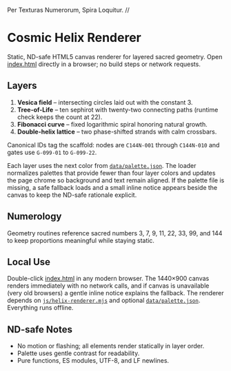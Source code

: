 Per Texturas Numerorum, Spira Loquitur.  //

# Cosmic Helix Renderer

Static, ND-safe HTML5 canvas renderer for layered sacred geometry. Open [index.html](./index.html) directly in a browser; no build steps or network requests.

## Layers
1. **Vesica field** – intersecting circles laid out with the constant 3.
2. **Tree-of-Life** – ten sephirot with twenty-two connecting paths (runtime check keeps the count at 22).
3. **Fibonacci curve** – fixed logarithmic spiral honoring natural growth.
4. **Double-helix lattice** – two phase-shifted strands with calm crossbars.

Canonical IDs tag the scaffold: nodes are `C144N-001` through `C144N-010` and gates use `G-099-01` to `G-099-22`.

Each layer uses the next color from [`data/palette.json`](./data/palette.json). The loader normalizes palettes that provide fewer than four layer colors and updates the page chrome so background and text remain aligned. If the palette file is missing, a safe fallback loads and a small inline notice appears beside the canvas to keep the ND-safe rationale explicit.

## Numerology
Geometry routines reference sacred numbers 3, 7, 9, 11, 22, 33, 99, and 144 to keep proportions meaningful while staying static.

## Local Use
Double-click [index.html](./index.html) in any modern browser. The 1440×900 canvas renders immediately with no network calls, and if canvas is unavailable (very old browsers) a gentle inline notice explains the fallback.
The renderer depends on [`js/helix-renderer.mjs`](./js/helix-renderer.mjs) and optional [`data/palette.json`](./data/palette.json).
Everything runs offline.

## ND-safe Notes
- No motion or flashing; all elements render statically in layer order.
- Palette uses gentle contrast for readability.
- Pure functions, ES modules, UTF-8, and LF newlines.

